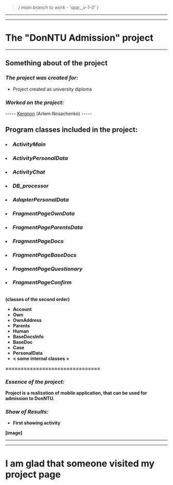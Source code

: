 > *( main branch to work - 'app__v-1-0' )*

-----
-----

**The "DonNTU Admission" project**
===============================

-----

**Something about of the project**
-------------------------------

### ***The project was created for:***
  
* Project created as university diploma

### ***Worked on the project:***

----- [Keronon](https://github.com/Keronon) (Artem Nosachenko) -----

**Program classes included in the project:**
-------------------------------

### <li> ***ActivityMain***
### <li> ***ActivityPersonalData***
### <li> ***ActivityChat***
### <li> ***DB_processor***
### <li> ***AdapterPersonalData***
### <li> ***FragmentPageOwnData***
### <li> ***FragmentPageParentsData***
### <li> ***FragmentPageDocs***
### <li> ***FragmentPageBaseDocs***
### <li> ***FragmentPageQuestionary***
### <li> ***FragmentPageConfirm***
  
<br>
<b> (сlasses of the second order)

* Account
* Own
* OwnAddress
* Parents
* Human
* BaseDocsInfo
* BaseDoc
* Case
* PersonalData
* < some internal classes >

===============================

### ***Essence of the project:***

Project is a realization of mobile application,
that can be used for admission to DonNTU.

### ***Show of Results:***

* First showing activity

[image]

-----
-----

I am glad that someone visited my project page
===============================
